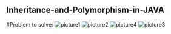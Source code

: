 ## Inheritance-and-Polymorphism-in-JAVA

#Problem to solve: 
![picture1](https://user-images.githubusercontent.com/30869379/32722997-8861987a-c874-11e7-9615-3471864a24aa.jpg)
![picture2](https://user-images.githubusercontent.com/30869379/32723013-94c9b91c-c874-11e7-8b38-f4bc1f043ab9.jpg)
![picture4](https://user-images.githubusercontent.com/30869379/32723030-a3ef76a2-c874-11e7-979a-9696d3567d49.jpg)
![picture3](https://user-images.githubusercontent.com/30869379/32723046-aeecc4ce-c874-11e7-9a64-b50bc29c97ba.jpg)
